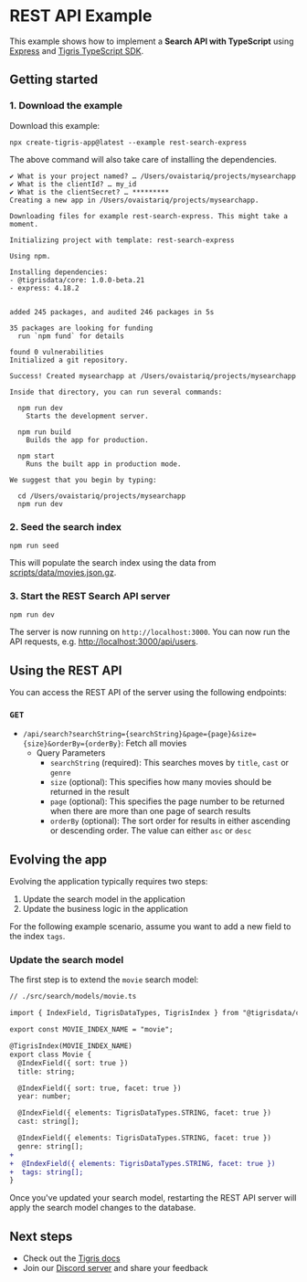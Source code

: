 # REST API Example

This example shows how to implement a **Search API with TypeScript** using
[Express](https://expressjs.com/) and
[Tigris TypeScript SDK](https://docs.tigrisdata.com/typescript/).

## Getting started

### 1. Download the example

Download this example:

```
npx create-tigris-app@latest --example rest-search-express
```

The above command will also take care of installing the dependencies.

```shell
✔ What is your project named? … /Users/ovaistariq/projects/mysearchapp
✔ What is the clientId? … my_id
✔ What is the clientSecret? … *********
Creating a new app in /Users/ovaistariq/projects/mysearchapp.

Downloading files for example rest-search-express. This might take a moment.

Initializing project with template: rest-search-express

Using npm.

Installing dependencies:
- @tigrisdata/core: 1.0.0-beta.21
- express: 4.18.2


added 245 packages, and audited 246 packages in 5s

35 packages are looking for funding
  run `npm fund` for details

found 0 vulnerabilities
Initialized a git repository.

Success! Created mysearchapp at /Users/ovaistariq/projects/mysearchapp

Inside that directory, you can run several commands:

  npm run dev
    Starts the development server.

  npm run build
    Builds the app for production.

  npm start
    Runs the built app in production mode.

We suggest that you begin by typing:

  cd /Users/ovaistariq/projects/mysearchapp
  npm run dev
```

### 2. Seed the search index

```shell
npm run seed
```

This will populate the search index using the data from
[scripts/data/movies.json.gz](scripts/data/movies.json.gz).

### 3. Start the REST Search API server

```
npm run dev
```

The server is now running on `http://localhost:3000`. You can now run the API
requests, e.g.
[http://localhost:3000/api/users](http://localhost:3000/api/users).

## Using the REST API

You can access the REST API of the server using the following endpoints:

### `GET`

- `/api/search?searchString={searchString}&page={page}&size={size}&orderBy={orderBy}`: Fetch all movies
  - Query Parameters
    - `searchString` (required): This searches moves by `title`, `cast` or
      `genre`
    - `size` (optional): This specifies how many movies should be returned in
      the result
    - `page` (optional): This specifies the page number to be returned when
      there are more than one page of search results
    - `orderBy` (optional): The sort order for results in either ascending or
      descending order. The value can either `asc` or `desc`

## Evolving the app

Evolving the application typically requires two steps:

1. Update the search model in the application
2. Update the business logic in the application

For the following example scenario, assume you want to add a new field to
the index `tags`.

### Update the search model

The first step is to extend the `movie` search model:

```diff
// ./src/search/models/movie.ts

import { IndexField, TigrisDataTypes, TigrisIndex } from "@tigrisdata/core";

export const MOVIE_INDEX_NAME = "movie";

@TigrisIndex(MOVIE_INDEX_NAME)
export class Movie {
  @IndexField({ sort: true })
  title: string;

  @IndexField({ sort: true, facet: true })
  year: number;

  @IndexField({ elements: TigrisDataTypes.STRING, facet: true })
  cast: string[];

  @IndexField({ elements: TigrisDataTypes.STRING, facet: true })
  genre: string[];
+
+  @IndexField({ elements: TigrisDataTypes.STRING, facet: true })
+  tags: string[];
}
```

Once you've updated your search model, restarting the REST API server will
apply the search model changes to the database.

## Next steps

- Check out the [Tigris docs](https://docs.tigrisdata.com/)
- Join our [Discord server](http://discord.tigrisdata.com/) and share your
  feedback
